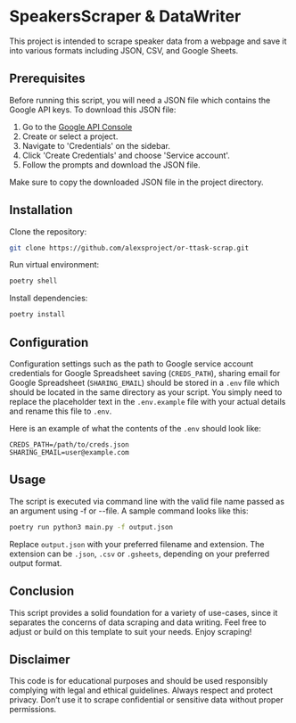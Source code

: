 # SpeakersScraper & DataWriter
This project is intended to scrape speaker data from a webpage and save it into various formats including JSON, CSV, and Google Sheets.

## Prerequisites
Before running this script, you will need a JSON file which contains the Google API keys. To download this JSON file:

1. Go to the [Google API Console](https://console.developers.google.com/)
2. Create or select a project.
3. Navigate to 'Credentials' on the sidebar.
4. Click 'Create Credentials' and choose 'Service account'.
5. Follow the prompts and download the JSON file.

Make sure to copy the downloaded JSON file in the project directory.
## Installation
Clone the repository:
```bash
git clone https://github.com/alexsproject/or-ttask-scrap.git
```

Run virtual environment:
```bash
poetry shell
```

Install dependencies:
```bash
poetry install
```
## Configuration

Configuration settings such as the path to Google service account credentials for Google Spreadsheet saving (`CREDS_PATH`), sharing email for Google Spreadsheet (`SHARING_EMAIL`) should be stored in a `.env` file which should be located in the same directory as your script. You simply need to replace the placeholder text in the `.env.example` file with your actual details and rename this file to `.env`.

Here is an example of what the contents of the `.env` should look like:
```env
CREDS_PATH=/path/to/creds.json 
SHARING_EMAIL=user@example.com
```
## Usage

The script is executed via command line with the valid file name passed as an argument using -f or --file. 
A sample command looks like this:
```bash
poetry run python3 main.py -f output.json
```
Replace `output.json` with your preferred filename and extension. The extension can be `.json`, `.csv` or `.gsheets`, depending on your preferred output format.


## Conclusion

This script provides a solid foundation for a variety of use-cases, since it separates the concerns of data scraping and data writing. Feel free to adjust or build on this template to suit your needs. Enjoy scraping!

## Disclaimer

This code is for educational purposes and should be used responsibly complying with legal and ethical guidelines. Always respect and protect privacy. Don’t use it to scrape confidential or sensitive data without proper permissions.